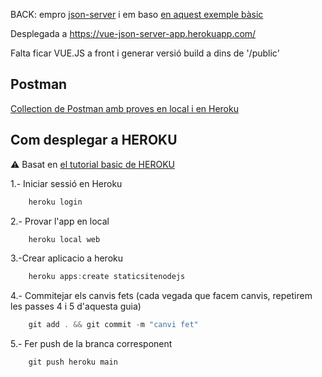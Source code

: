 
BACK:  empro [json-server](https://github.com/typicode/json-server) i em baso [en aquest exemple bàsic](https://github.com/typicode/json-server#simple-example)


Desplegada a https://vue-json-server-app.herokuapp.com/

Falta ficar VUE.JS a front i generar versió build a dins de '/public' 

## Postman

[Collection de Postman amb proves en local i en Heroku](https://www.getpostman.com/collections/d3a611a1d40e4ab60ff0)


## Com desplegar a HEROKU

:warning: Basat en [el tutorial basic de HEROKU](https://devcenter.heroku.com/articles/getting-started-with-nodejs)

1.- Iniciar sessió en Heroku

```js
    heroku login
```

2.- Provar l'app en local

```js
    heroku local web
```

3.-Crear aplicacio a heroku

```js
    heroku apps:create staticsitenodejs
```

4.- Commitejar els canvis fets (cada vegada que facem canvis, repetirem les passes 4 i 5 d'aquesta guia)

```js
    git add . && git commit -m "canvi fet"
```

5.- Fer push de la branca corresponent

```js
    git push heroku main
```

